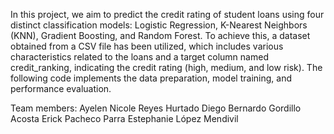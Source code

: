 In this project, we aim to predict the credit rating of student loans using four distinct classification models: Logistic Regression, K-Nearest Neighbors (KNN), Gradient Boosting, and Random Forest. To achieve this, a dataset obtained from a CSV file has been utilized, which includes various characteristics related to the loans and a target column named credit_ranking, indicating the credit rating (high, medium, and low risk). The following code implements the data preparation, model training, and performance evaluation.

Team members:
Ayelen Nicole Reyes Hurtado
Diego Bernardo Gordillo Acosta
Erick Pacheco Parra
Estephanie López Mendivil
